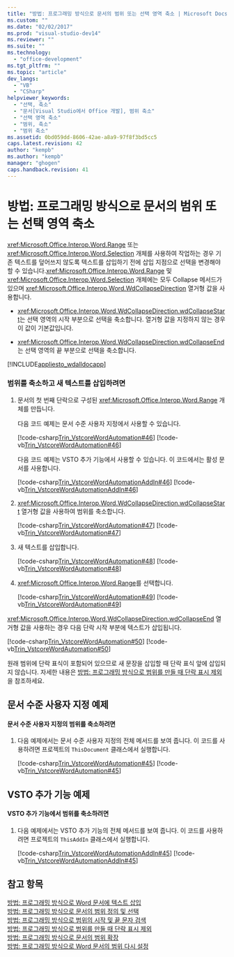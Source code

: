 ```yaml
---
title: "방법: 프로그래밍 방식으로 문서의 범위 또는 선택 영역 축소 | Microsoft Docs"
ms.custom: ""
ms.date: "02/02/2017"
ms.prod: "visual-studio-dev14"
ms.reviewer: ""
ms.suite: ""
ms.technology: 
  - "office-development"
ms.tgt_pltfrm: ""
ms.topic: "article"
dev_langs: 
  - "VB"
  - "CSharp"
helpviewer_keywords: 
  - "선택, 축소"
  - "문서[Visual Studio에서 Office 개발], 범위 축소"
  - "선택 영역 축소"
  - "범위, 축소"
  - "범위 축소"
ms.assetid: 0bd059dd-8606-42ae-a8a9-97f8f3bd5cc5
caps.latest.revision: 42
author: "kempb"
ms.author: "kempb"
manager: "ghogen"
caps.handback.revision: 41
---
```

# 방법: 프로그래밍 방식으로 문서의 범위 또는 선택 영역 축소
  <xref:Microsoft.Office.Interop.Word.Range> 또는 <xref:Microsoft.Office.Interop.Word.Selection> 개체를 사용하여 작업하는 경우 기존 텍스트를 덮어쓰지 않도록 텍스트를 삽입하기 전에 삽입 지점으로 선택을 변경해야 할 수 있습니다.<xref:Microsoft.Office.Interop.Word.Range> 및 <xref:Microsoft.Office.Interop.Word.Selection> 개체에는 모두 Collapse 메서드가 있으며 <xref:Microsoft.Office.Interop.Word.WdCollapseDirection> 열거형 값을 사용합니다.  
  
-   <xref:Microsoft.Office.Interop.Word.WdCollapseDirection.wdCollapseStart>는 선택 영역의 시작 부분으로 선택을 축소합니다. 열거형 값을 지정하지 않는 경우 이 값이 기본값입니다.  
  
-   <xref:Microsoft.Office.Interop.Word.WdCollapseDirection.wdCollapseEnd>는 선택 영역의 끝 부분으로 선택을 축소합니다.  
  
 [!INCLUDE[appliesto_wdalldocapp](../vsto/includes/appliesto-wdalldocapp-md.md)]  
  
### 범위를 축소하고 새 텍스트를 삽입하려면  
  
1.  문서의 첫 번째 단락으로 구성된 <xref:Microsoft.Office.Interop.Word.Range> 개체를 만듭니다.  
  
     다음 코드 예제는 문서 수준 사용자 지정에서 사용할 수 있습니다.  
  
     [!code-csharp[Trin_VstcoreWordAutomation#46](../snippets/csharp/VS_Snippets_OfficeSP/Trin_VstcoreWordAutomation/CS/ThisDocument.cs#46)]
     [!code-vb[Trin_VstcoreWordAutomation#46](../snippets/visualbasic/VS_Snippets_OfficeSP/Trin_VstcoreWordAutomation/VB/ThisDocument.vb#46)]  
  
     다음 코드 예제는 VSTO 추가 기능에서 사용할 수 있습니다. 이 코드에서는 활성 문서를 사용합니다.  
  
     [!code-csharp[Trin_VstcoreWordAutomationAddIn#46](../snippets/csharp/VS_Snippets_OfficeSP/Trin_VstcoreWordAutomationAddIn/CS/ThisAddIn.cs#46)]
     [!code-vb[Trin_VstcoreWordAutomationAddIn#46](../snippets/visualbasic/VS_Snippets_OfficeSP/Trin_VstcoreWordAutomationAddIn/VB/ThisAddIn.vb#46)]  
  
2.  <xref:Microsoft.Office.Interop.Word.WdCollapseDirection.wdCollapseStart> 열거형 값을 사용하여 범위를 축소합니다.  
  
     [!code-csharp[Trin_VstcoreWordAutomation#47](../snippets/csharp/VS_Snippets_OfficeSP/Trin_VstcoreWordAutomation/CS/ThisDocument.cs#47)]
     [!code-vb[Trin_VstcoreWordAutomation#47](../snippets/visualbasic/VS_Snippets_OfficeSP/Trin_VstcoreWordAutomation/VB/ThisDocument.vb#47)]  
  
3.  새 텍스트를 삽입합니다.  
  
     [!code-csharp[Trin_VstcoreWordAutomation#48](../snippets/csharp/VS_Snippets_OfficeSP/Trin_VstcoreWordAutomation/CS/ThisDocument.cs#48)]
     [!code-vb[Trin_VstcoreWordAutomation#48](../snippets/visualbasic/VS_Snippets_OfficeSP/Trin_VstcoreWordAutomation/VB/ThisDocument.vb#48)]  
  
4.  <xref:Microsoft.Office.Interop.Word.Range>를 선택합니다.  
  
     [!code-csharp[Trin_VstcoreWordAutomation#49](../snippets/csharp/VS_Snippets_OfficeSP/Trin_VstcoreWordAutomation/CS/ThisDocument.cs#49)]
     [!code-vb[Trin_VstcoreWordAutomation#49](../snippets/visualbasic/VS_Snippets_OfficeSP/Trin_VstcoreWordAutomation/VB/ThisDocument.vb#49)]  
  
 <xref:Microsoft.Office.Interop.Word.WdCollapseDirection.wdCollapseEnd> 열거형 값을 사용하는 경우 다음 단락 시작 부분에 텍스트가 삽입됩니다.  
  
 [!code-csharp[Trin_VstcoreWordAutomation#50](../snippets/csharp/VS_Snippets_OfficeSP/Trin_VstcoreWordAutomation/CS/ThisDocument.cs#50)]
 [!code-vb[Trin_VstcoreWordAutomation#50](../snippets/visualbasic/VS_Snippets_OfficeSP/Trin_VstcoreWordAutomation/VB/ThisDocument.vb#50)]  
  
 원래 범위에 단락 표식이 포함되어 있으므로 새 문장을 삽입할 때 단락 표식 앞에 삽입되지 않습니다. 자세한 내용은 [방법: 프로그래밍 방식으로 범위를 만들 때 단락 표시 제외](../vsto/how-to-programmatically-exclude-paragraph-marks-when-creating-ranges.md)을 참조하세요.  
  
## 문서 수준 사용자 지정 예제  
  
#### 문서 수준 사용자 지정의 범위를 축소하려면  
  
1.  다음 예제에서는 문서 수준 사용자 지정의 전체 메서드를 보여 줍니다. 이 코드를 사용하려면 프로젝트의 `ThisDocument` 클래스에서 실행합니다.  
  
     [!code-csharp[Trin_VstcoreWordAutomation#45](../snippets/csharp/VS_Snippets_OfficeSP/Trin_VstcoreWordAutomation/CS/ThisDocument.cs#45)]
     [!code-vb[Trin_VstcoreWordAutomation#45](../snippets/visualbasic/VS_Snippets_OfficeSP/Trin_VstcoreWordAutomation/VB/ThisDocument.vb#45)]  
  
## VSTO 추가 기능 예제  
  
#### VSTO 추가 기능에서 범위를 축소하려면  
  
1.  다음 예제에서는 VSTO 추가 기능의 전체 메서드를 보여 줍니다. 이 코드를 사용하려면 프로젝트의 `ThisAddIn` 클래스에서 실행합니다.  
  
     [!code-csharp[Trin_VstcoreWordAutomationAddIn#45](../snippets/csharp/VS_Snippets_OfficeSP/Trin_VstcoreWordAutomationAddIn/CS/ThisAddIn.cs#45)]
     [!code-vb[Trin_VstcoreWordAutomationAddIn#45](../snippets/visualbasic/VS_Snippets_OfficeSP/Trin_VstcoreWordAutomationAddIn/VB/ThisAddIn.vb#45)]  
  
## 참고 항목  
 [방법: 프로그래밍 방식으로 Word 문서에 텍스트 삽입](../vsto/how-to-programmatically-insert-text-into-word-documents.md)   
 [방법: 프로그래밍 방식으로 문서의 범위 정의 및 선택](../vsto/how-to-programmatically-define-and-select-ranges-in-documents.md)   
 [방법: 프로그래밍 방식으로 범위의 시작 및 끝 문자 검색](../vsto/how-to-programmatically-retrieve-start-and-end-characters-in-ranges.md)   
 [방법: 프로그래밍 방식으로 범위를 만들 때 단락 표시 제외](../vsto/how-to-programmatically-exclude-paragraph-marks-when-creating-ranges.md)   
 [방법: 프로그래밍 방식으로 문서의 범위 확장](../vsto/how-to-programmatically-extend-ranges-in-documents.md)   
 [방법: 프로그래밍 방식으로 Word 문서의 범위 다시 설정](../vsto/how-to-programmatically-reset-ranges-in-word-documents.md)  
  
  